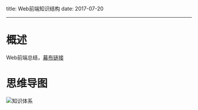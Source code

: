 title:  Web前端知识结构
date: 2017-07-20

---
# 概述

Web前端总结，[幕布链接](https://mubu.com/doc/3LOr-okbmx)

# 思维导图
![知识体系](/img/web-frontend-ks/web-frontend-ks@2x.png)
